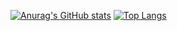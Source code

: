 [![Anurag's GitHub stats](https://github-readme-stats.vercel.app/api?username=BenBenny11&count_private=true&theme=material-palenight)](https://github.com/anuraghazra/github-readme-stats)
[![Top Langs](https://github-readme-stats.vercel.app/api/top-langs/?username=BenBenny11&langs_count=6)](https://github.com/anuraghazra/github-readme-stats)
